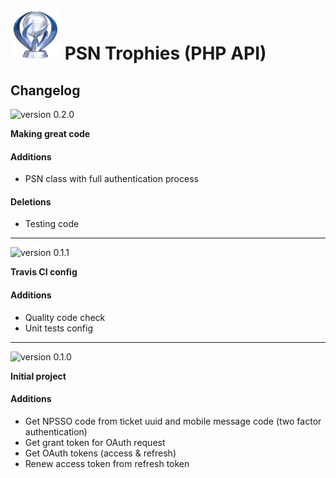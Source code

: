 # <img src="./res/platinum.png" alt="" height="80" /> PSN Trophies (PHP API)

## Changelog

![version 0.2.0](https://img.shields.io/badge/version-0.2.0-blue.svg)

**Making great code**

#### Additions

-   PSN class with full authentication process

#### Deletions

-   Testing code

<hr />

![version 0.1.1](https://img.shields.io/badge/version-0.1.1-blue.svg)

**Travis CI config**

#### Additions

-   Quality code check
-   Unit tests config

<hr />

![version 0.1.0](https://img.shields.io/badge/version-0.1.0-blue.svg)

**Initial project**

#### Additions

-   Get NPSSO code from ticket uuid and mobile message code (two factor authentication)
-   Get grant token for OAuth request
-   Get OAuth tokens (access & refresh)
-   Renew access token from refresh token
